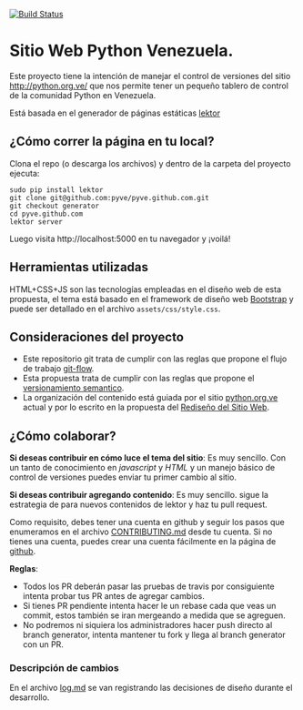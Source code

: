 [![Build Status](https://travis-ci.org/pyve/pyve.github.io.svg?branch=generator)](https://travis-ci.org/pyve/pyve.github.io)

# Sitio Web Python Venezuela.

Este proyecto tiene la intención de manejar el control de versiones del sitio
http://python.org.ve/ que nos permite tener un pequeño tablero de control de la comunidad Python en
Venezuela.

Está basada en el generador de páginas estáticas
[lektor](https://github.com/lektor/lektor)

## ¿Cómo correr la página en tu local?

Clona el repo (o descarga los archivos) y dentro de la carpeta del proyecto ejecuta:

```
sudo pip install lektor
git clone git@github.com:pyve/pyve.github.com.git
git checkout generator
cd pyve.github.com
lektor server
```

Luego visita http://localhost:5000 en tu navegador y ¡voilá!

## Herramientas utilizadas

HTML+CSS+JS son las tecnologías empleadas en el diseño web de esta propuesta, el tema está basado en
el framework de diseño web [Bootstrap](http://getbootstrap.com/) y puede ser detallado en el archivo
`assets/css/style.css`.


## Consideraciones del proyecto

* Este repositorio git trata de cumplir con las reglas que propone el flujo de trabajo [git-flow](http://nvie.com/posts/a-successful-git-branching-model/).
* Esta propuesta trata de cumplir con las reglas que propone el [versionamiento semantico](http://semver.org/lang/es/).
* La organización del contenido está guiada por el sitio [python.org.ve](http://pyve.github.io/) actual y por lo escrito en la propuesta del [Rediseño del Sitio Web](https://github.com/pyve/pyve.github.com/wiki/Redise%C3%B1o-del-Sitio-Web).

## ¿Cómo colaborar?

**Si deseas contribuir en cómo luce el tema del sitio**: Es muy sencillo. Con
un tanto de conocimiento en *javascript* y *HTML* y un manejo básico de control
de versiones puedes enviar tu primer cambio al sitio.

**Si deseas contribuir agregando contenido**: Es muy sencillo. sigue
la estrategia de para nuevos contenidos de lektor y haz tu pull request.

Como requisito, debes tener una cuenta en github y seguir los pasos que enumeramos en el archivo
[CONTRIBUTING.md](https://github.com/pyve/pyve.github.com/blob/master/CONTRIBUTING.md)
desde tu cuenta. Si no tienes una cuenta, puedes crear una cuenta fácilmente en la página de
[github](http://github.com).

**Reglas**:

- Todos los PR deberán pasar las pruebas de travis por consiguiente intenta probar tus PR antes de agregar cambios.
- Si tienes PR pendiente intenta hacer le un rebase cada que veas un commit, estos también se iran mergeando a medida que se agreguen.
- No podremos ni siquiera los administradores hacer push directo al branch generator, intenta mantener tu fork y llega al branch generator con un PR.

### Descripción de cambios

En el archivo [log.md](log.md) se van registrando las decisiones de diseño
durante el desarrollo.
